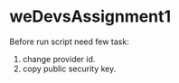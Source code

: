 # weDevsAssignment1
Before run script need few task:
  1. change provider id.
  2. copy public security key.
